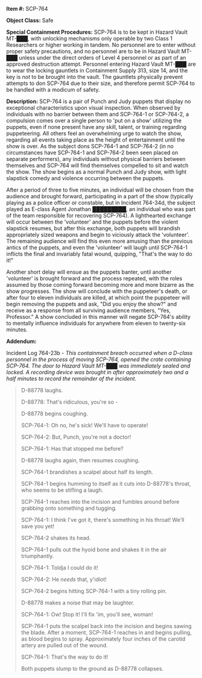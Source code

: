 **Item #:** SCP-764

**Object Class:** Safe

**Special Containment Procedures:** SCP-764 is to be kept in Hazard Vault MT-███, with unlocking mechanisms only operable by two Class 1 Researchers or higher working in tandem. No personnel are to enter without proper safety precautions, and no personnel are to be in Hazard Vault MT-███ unless under the direct orders of Level 4 personnel or as part of an approved destruction attempt. Personnel entering Hazard Vault MT-███ are to wear the locking gauntlets in Containment Supply 313, size 14, and the key is _not_ to be brought into the vault. The gauntlets physically prevent attempts to don SCP-764 due to their size, and therefore permit SCP-764 to be handled with a modicum of safety.

**Description:** SCP-764 is a pair of Punch and Judy puppets that display no exceptional characteristics upon visual inspection. When observed by individuals with no barrier between them and SCP-764-1 or SCP-764-2, a compulsion comes over a single person to 'put on a show' utilizing the puppets, even if none present have any skill, talent, or training regarding puppeteering. All others feel an overwhelming urge to watch the show, regarding all events taking place as the height of entertainment until the show is over. As the subject dons SCP-764-1 and SCP-764-2 (in no circumstances have SCP-764-1 and SCP-764-2 been seen placed on separate performers), any individuals without physical barriers between themselves and SCP-764 will find themselves compelled to sit and watch the show. The show begins as a normal Punch and Judy show, with light slapstick comedy and violence occurring between the puppets.

After a period of three to five minutes, an individual will be chosen from the audience and brought forward, participating in a part of the show (typically playing as a police officer or constable, but in Incident 764-34d, the subject played as E-class Agent Jonathan █████████, an individual who was part of the team responsible for recovering SCP-764). A lighthearted exchange will occur between the 'volunteer' and the puppets before the violent slapstick resumes, but after this exchange, both puppets will brandish appropriately sized weapons and begin to viciously attack the 'volunteer'. The remaining audience will find this even more amusing than the previous antics of the puppets, and even the 'volunteer' will laugh until SCP-764-1 inflicts the final and invariably fatal wound, quipping, "That's the way to do it!"

Another short delay will ensue as the puppets banter, until another 'volunteer' is brought forward and the process repeated, with the roles assumed by those coming forward becoming more and more bizarre as the show progresses. The show will conclude with the puppeteer's death, or after four to eleven individuals are killed, at which point the puppeteer will begin removing the puppets and ask, "Did you enjoy the show?" and receive as a response from all surviving audience members, "Yes, Professor." A show concluded in this manner will negate SCP-764's ability to mentally influence individuals for anywhere from eleven to twenty-six minutes.

**Addendum:**

Incident Log 764-23b - _This containment breach occurred when a D-class personnel in the process of moving SCP-764, opened the crate containing SCP-764. The door to Hazard Vault MT-███ was immediately sealed and locked. A recording device was brought in after approximately two and a half minutes to record the remainder of the incident._

> D-88778 laughs.
> 
> D-88778: That's ridiculous, you're so -
> 
> D-88778 begins coughing.
> 
> SCP-764-1: Oh no, he's sick! We'll have to operate!
> 
> SCP-764-2: But, Punch, you're not a doctor!
> 
> SCP-764-1: Has that stopped me before?
> 
> D-88778 laughs again, then resumes coughing.
> 
> SCP-764-1 brandishes a scalpel about half its length.
> 
> SCP-764-1 begins humming to itself as it cuts into D-88778's throat, who seems to be stifling a laugh.
> 
> SCP-764-1 reaches into the incision and fumbles around before grabbing onto something and tugging.
> 
> SCP-764-1: I think I've got it, there's something in his throat! We'll save you yet!
> 
> SCP-764-2 shakes its head.
> 
> SCP-764-1 pulls out the hyoid bone and shakes it in the air triumphantly.
> 
> SCP-764-1: Toldja I could do it!
> 
> SCP-764-2: He _needs_ that, y'idiot!
> 
> SCP-764-2 begins hitting SCP-764-1 with a tiny rolling pin.
> 
> D-88778 makes a noise that may be laughter.
> 
> SCP-764-1: Ow! Stop it! I'll fix 'im, you'll see, woman!
> 
> SCP-764-1 puts the scalpel back into the incision and begins sawing the blade. After a moment, SCP-764-1 reaches in and begins pulling, as blood begins to spray. Approximately four inches of the carotid artery are pulled out of the wound.
> 
> SCP-764-1: That's the way to do it!
> 
> Both puppets slump to the ground as D-88778 collapses.